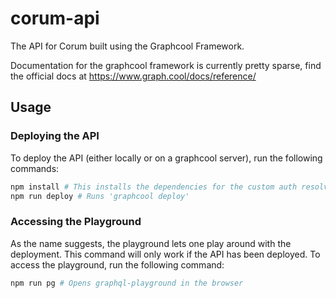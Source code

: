 # corum-api
The API for Corum built using the Graphcool Framework.

Documentation for the graphcool framework is currently pretty sparse, find the official docs at https://www.graph.cool/docs/reference/

## Usage

### Deploying the API
To deploy the API (either locally or on a graphcool server), run the following commands:

```bash
npm install # This installs the dependencies for the custom auth resolvers
npm run deploy # Runs 'graphcool deploy'
```

### Accessing the Playground
As the name suggests, the playground lets one play around with the deployment. 
This command will only work if the API has been deployed.
To access the playground, run the following command:

```bash
npm run pg # Opens graphql-playground in the browser 
```
